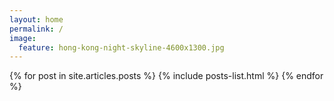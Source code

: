 ```yaml
---
layout: home
permalink: /
image:
  feature: hong-kong-night-skyline-4600x1300.jpg
---
```


<div class="tiles">
{% for post in site.articles.posts %}
    {% include posts-list.html %}
{% endfor %}
</div><!-- /.tiles -->
